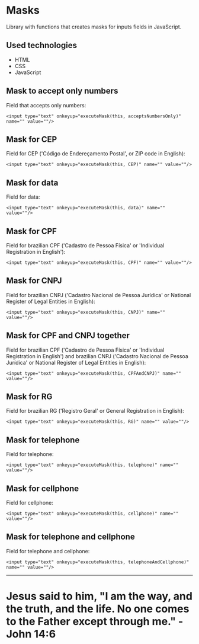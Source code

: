# Masks

Library with functions that creates masks for inputs fields in JavaScript.

## Used technologies

- HTML
- CSS
- JavaScript

## Mask to accept only numbers

Field that accepts only numbers:  

`<input type="text" onkeyup="executeMask(this, acceptsNumbersOnly)" name="" value=""/>`

## Mask for CEP

Field for CEP ('Código de Endereçamento Postal', or ZIP code in English):  

`<input type="text" onkeyup="executeMask(this, CEP)" name="" value=""/>`

## Mask for data

Field for data:  

`<input type="text" onkeyup="executeMask(this, data)" name="" value=""/>`

## Mask for CPF

Field for brazilian CPF ('Cadastro de Pessoa Física' or 'Individual Registration in English'):  

`<input type="text" onkeyup="executeMask(this, CPF)" name="" value=""/>`

## Mask for CNPJ

Field for brazilian CNPJ ('Cadastro Nacional de Pessoa Jurídica' or National Register of Legal Entities in English):  

`<input type="text" onkeyup="executeMask(this, CNPJ)" name="" value=""/>`

## Mask for CPF and CNPJ together

Field for brazilian CPF ('Cadastro de Pessoa Física' or 'Individual Registration in English') and brazilian CNPJ ('Cadastro Nacional de Pessoa Jurídica' or National Register of Legal Entities in English):

`<input type="text" onkeyup="executeMask(this, CPFAndCNPJ)" name="" value=""/>`
## Mask for RG

Field for brazilian RG ('Registro Geral' or General Registration in English):  

`<input type="text" onkeyup="executeMask(this, RG)" name="" value=""/>`

## Mask for telephone

Field for telephone:

`<input type="text" onkeyup="executeMask(this, telephone)" name="" value=""/>`

## Mask for cellphone

Field for cellphone:  

`<input type="text" onkeyup="executeMask(this, cellphone)" name="" value=""/>`

## Mask for telephone and cellphone

Field for telephone and cellphone:  

`<input type="text" onkeyup="executeMask(this, telephoneAndCellphone)" name="" value=""/>`

---

# Jesus said to him, "I am the way, and the truth, and the life. No one comes to the Father except through me." - John 14:6
